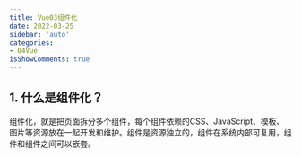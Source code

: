 ```yaml
---
title: Vue03组件化
date: 2022-03-25
sidebar: 'auto'
categories:
- 04Vue
isShowComments: true
---
```




## 1. 什么是组件化？

​	组件化，就是把页面拆分多个组件，每个组件依赖的CSS、JavaScript、模板、图片等资源放在一起开发和维护。组件是资源独立的，组件在系统内部可复用，组件和组件之间可以嵌套。



